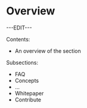﻿---
sidebar_position: 1
---

# Overview

---EDIT---

Contents:

- An overview of the section

Subsections:

- FAQ
- Concepts
- ...
- Whitepaper
- Contribute
